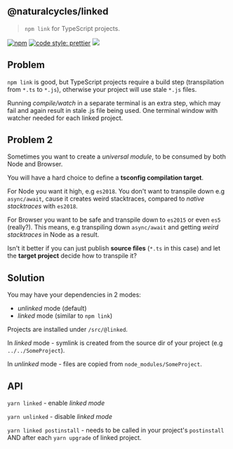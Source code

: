 ## @naturalcycles/linked

> `npm link` for TypeScript projects.

[![npm](https://img.shields.io/npm/v/@naturalcycles/linked/latest.svg)](https://www.npmjs.com/package/@naturalcycles/linked)
[![code style: prettier](https://img.shields.io/badge/code_style-prettier-ff69b4.svg?style=flat-square)](https://github.com/prettier/prettier)
[![](https://circleci.com/gh/NaturalCycles/linked.svg?style=shield&circle-token=cbb20b471eb9c1d5ed975e28c2a79a45671d78ea)](https://circleci.com/gh/NaturalCycles/linked)

## Problem

`npm link` is good, but TypeScript projects require a build step (transpilation from `*.ts` to
`*.js`), otherwise your project will use stale `*.js` files.

Running _compile/watch_ in a separate terminal is an extra step, which may fail and again result in
stale .js file being used. One terminal window with watcher needed for each linked project.

## Problem 2

Sometimes you want to create a _universal module_, to be consumed by both Node and Browser.

You will have a hard choice to define a **tsconfig compilation target**.

For Node you want it high, e.g `es2018`. You don't want to transpile down e.g `async/await`, cause
it creates weird stacktraces, compared to _native stacktraces_ with `es2018`.

For Browser you want to be safe and transpile down to `es2015` or even `es5` (really?). This means,
e.g transpiling down `async/await` and getting _weird stacktraces_ in Node as a result.

Isn't it better if you can just publish **source files** (`*.ts` in this case) and let the **target
project** decide how to transpile it?

## Solution

You may have your dependencies in 2 modes:

- _unlinked_ mode (default)
- _linked_ mode (similar to `npm link`)

Projects are installed under `/src/@linked`.

In _linked_ mode - symlink is created from the source dir of your project (e.g `../../SomeProject`).

In _unlinked_ mode - files are copied from `node_modules/SomeProject`.

## API

`yarn linked` - enable _linked mode_

`yarn unlinked` - disable _linked mode_

`yarn linked postinstall` - needs to be called in your project's `postinstall` AND after each
`yarn upgrade` of linked project.
